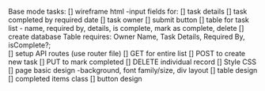 Base mode tasks:
    [] wireframe html
        -input fields for: 
            [] task details
            [] task completed by required date
            [] task owner
        [] submit button
        [] table for task list
            - name, required by, details, is complete, mark as complete, delete
    [] create database
        Table requires:
            Owner Name,
            Task Details,
            Required By,
            isComplete?;        
    [] setup API routes (use router file)
        [] GET for entire list
        [] POST to create new task
        [] PUT to mark completed
        [] DELETE individual record
    [] Style CSS
        [] page basic design
            -background, font family/size, div layout
        [] table design
        [] completed items class
        [] button design
